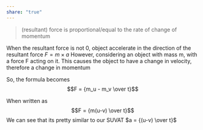 ```yaml
---
share: "true"
---
```


> (resultant) force is proportional/equal to the rate of change of momentum

When the resultant force is not 0, object accelerate in the direction of the resultant force
$F = m \times a$
However, considering an object with mass m, with a force F acting on it. This causes the object to have a change in velocity, therefore a change in momentum

So, the formula becomes $$F = {m_u - m_v \over t}$$

When written as $$F = {m(u-v) \over t}$$
We can see that its pretty similar to our SUVAT $a = {(u-v) \over t}$
